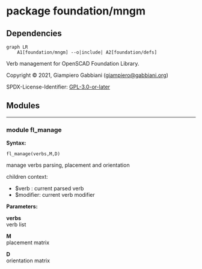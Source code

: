 # package foundation/mngm

## Dependencies

```mermaid
graph LR
    A1[foundation/mngm] --o|include| A2[foundation/defs]
```

Verb management for OpenSCAD Foundation Library.

Copyright © 2021, Giampiero Gabbiani (giampiero@gabbiani.org)

SPDX-License-Identifier: [GPL-3.0-or-later](https://spdx.org/licenses/GPL-3.0-or-later.html)


## Modules

---

### module fl_manage

__Syntax:__

    fl_manage(verbs,M,D)

manage verbs parsing, placement and orientation

children context:

- $verb    : current parsed verb
- $modifier: current verb modifier


__Parameters:__

__verbs__  
verb list

__M__  
placement matrix

__D__  
orientation matrix


